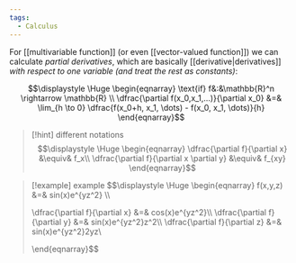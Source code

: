 ```yaml
---
tags:
  - Calculus
---
```

For [[multivariable function]] (or even [[vector-valued function]]) we can calculate *partial derivatives*, which are basically [[derivative|derivatives]] *with respect to one variable (and treat the rest as constants)*:

$$\displaystyle \Huge \begin{eqnarray} 
\text{if} f&:&\mathbb{R}^n \rightarrow \mathbb{R} \\
\dfrac{\partial f(x_0,x_1,...)}{\partial x_0} &=& \lim_{h \to 0} \dfrac{f(x_0+h, x_1, \dots) - f(x_0, x_1, \dots)}{h}
\end{eqnarray}$$

>[!hint] different notations
>$$\displaystyle \Huge \begin{eqnarray} 
>\dfrac{\partial f}{\partial x} &\equiv& f_x\\
>\dfrac{\partial f}{\partial x \partial y} &\equiv& f_{xy}
>\end{eqnarray}$$

>[!example] example
>$$\displaystyle \Huge \begin{eqnarray} 
>f(x,y,z) &=& sin(x)e^{yz^2} \\\\
>
>\dfrac{\partial f}{\partial x} &=& cos(x)e^{yz^2}\\\\
>\dfrac{\partial f}{\partial y} &=& sin(x)e^{yz^2}z^2\\\\
>\dfrac{\partial f}{\partial z} &=& sin(x)e^{yz^2}2yz\\
>
>\end{eqnarray}$$


